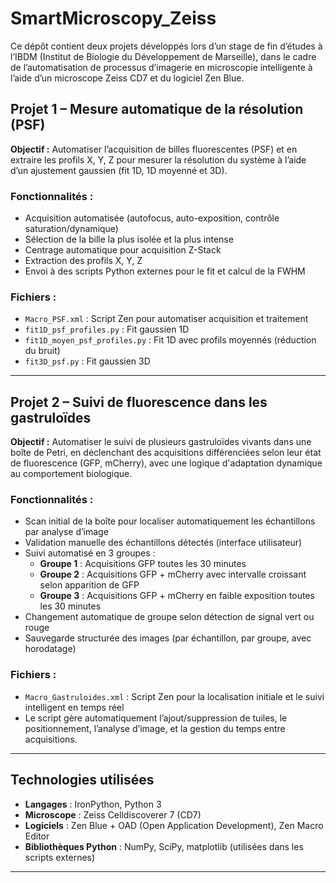 # SmartMicroscopy_Zeiss

Ce dépôt contient deux projets développés lors d’un stage de fin d’études à l’IBDM (Institut de Biologie du Développement de Marseille), dans le cadre de l’automatisation de processus d’imagerie en microscopie intelligente à l’aide d’un microscope Zeiss CD7 et du logiciel Zen Blue.

## Projet 1 – Mesure automatique de la résolution (PSF)

**Objectif :** Automatiser l’acquisition de billes fluorescentes (PSF) et en extraire les profils X, Y, Z pour mesurer la résolution du système à l’aide d’un ajustement gaussien (fit 1D, 1D moyenné et 3D).

### Fonctionnalités :
- Acquisition automatisée (autofocus, auto-exposition, contrôle saturation/dynamique)
- Sélection de la bille la plus isolée et la plus intense
- Centrage automatique pour acquisition Z-Stack
- Extraction des profils X, Y, Z
- Envoi à des scripts Python externes pour le fit et calcul de la FWHM

### Fichiers :
- `Macro_PSF.xml` : Script Zen pour automatiser acquisition et traitement
- `fit1D_psf_profiles.py` : Fit gaussien 1D
- `fit1D_moyen_psf_profiles.py` : Fit 1D avec profils moyennés (réduction du bruit)
- `fit3D_psf.py` : Fit gaussien 3D

---

## Projet 2 – Suivi de fluorescence dans les gastruloïdes

**Objectif :** Automatiser le suivi de plusieurs gastruloïdes vivants dans une boîte de Petri, en déclenchant des acquisitions différenciées selon leur état de fluorescence (GFP, mCherry), avec une logique d'adaptation dynamique au comportement biologique.

### Fonctionnalités :
- Scan initial de la boîte pour localiser automatiquement les échantillons par analyse d’image
- Validation manuelle des échantillons détectés (interface utilisateur)
- Suivi automatisé en 3 groupes :
  - **Groupe 1** : Acquisitions GFP toutes les 30 minutes
  - **Groupe 2** : Acquisitions GFP + mCherry avec intervalle croissant selon apparition de GFP
  - **Groupe 3** : Acquisitions GFP + mCherry en faible exposition toutes les 30 minutes
- Changement automatique de groupe selon détection de signal vert ou rouge
- Sauvegarde structurée des images (par échantillon, par groupe, avec horodatage)

### Fichiers :
- `Macro_Gastruloides.xml` : Script Zen pour la localisation initiale et le suivi intelligent en temps réel
- Le script gère automatiquement l’ajout/suppression de tuiles, le positionnement, l’analyse d’image, et la gestion du temps entre acquisitions.

---

## Technologies utilisées

- **Langages** : IronPython, Python 3
- **Microscope** : Zeiss Celldiscoverer 7 (CD7)
- **Logiciels** : Zen Blue + OAD (Open Application Development), Zen Macro Editor
- **Bibliothèques Python** : NumPy, SciPy, matplotlib (utilisées dans les scripts externes)

---
